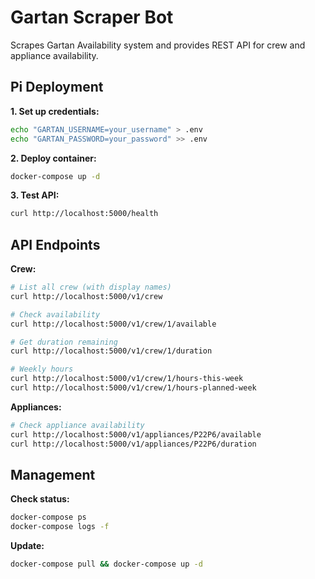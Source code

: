 # Gartan Scraper Bot

Scrapes Gartan Availability system and provides REST API for crew and appliance availability.

## Pi Deployment

**1. Set up credentials:**

```bash
echo "GARTAN_USERNAME=your_username" > .env
echo "GARTAN_PASSWORD=your_password" >> .env
```

**2. Deploy container:**

```bash
docker-compose up -d
```

**3. Test API:**

```bash
curl http://localhost:5000/health
```

## API Endpoints

**Crew:**

```bash
# List all crew (with display names)
curl http://localhost:5000/v1/crew

# Check availability
curl http://localhost:5000/v1/crew/1/available

# Get duration remaining
curl http://localhost:5000/v1/crew/1/duration

# Weekly hours
curl http://localhost:5000/v1/crew/1/hours-this-week
curl http://localhost:5000/v1/crew/1/hours-planned-week
```

**Appliances:**

```bash
# Check appliance availability
curl http://localhost:5000/v1/appliances/P22P6/available
curl http://localhost:5000/v1/appliances/P22P6/duration
```

## Management

**Check status:**

```bash
docker-compose ps
docker-compose logs -f
```

**Update:**

```bash
docker-compose pull && docker-compose up -d
```
